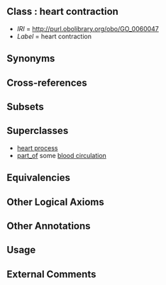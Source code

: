 
## Class : heart contraction

 * *IRI* = http://purl.obolibrary.org/obo/GO_0060047
 * *Label* = heart contraction

## Synonyms


## Cross-references


## Subsets


## Superclasses

 * [heart process](../../GO/15/GO_0003015.md)
 * [part_of](../../BFO/50/BFO_0000050.md) some [blood circulation](../../GO/15/GO_0008015.md)

## Equivalencies


## Other Logical Axioms


## Other Annotations


## Usage


## External Comments

